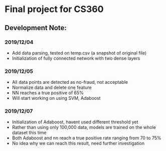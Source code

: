 # Final project for CS360

## Development Note:
### 2019/12/04
- Add data parsing, tested on temp.csv (a snapshot of original file)
- Initialization of fully connected network with two dense layers

### 2019/12/05
- All data points are detected as no-fraud, not acceptable
- Normalize data and delete one feature
- NN reaches a true positive of 65%
- Will start working on using SVM, Adaboost

### 2019/12/07
- Initialization of Adaboost, havent used different threshold yet
- Rather than using only 100,000 data, models are trained on the whole dataset this time
- Both Adaboost and nn reach a true positive rate ranging from 70 to 75%
- No idea why we can reach this result, need further investigation

